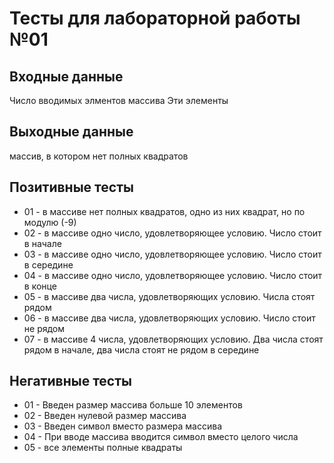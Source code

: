 # Тесты для лабораторной работы №01

## Входные данные 
Число вводимых элментов массива 
Эти элементы

## Выходные данные
массив, в котором нет полных квадратов

## Позитивные тесты 
- 01 - в массиве нет полных квадратов, одно из них квадрат, но по модулю (-9)
- 02 - в массиве одно число, удовлетворяющее условию. Число стоит в начале
- 03 - в массиве одно число, удовлетворяющее условию. Число стоит в середине
- 04 - в массиве одно число, удовлетворяющее условию. Число стоит в конце
- 05 - в массиве два числа, удовлетворяющих условию. Числа стоят рядом 
- 06 - в массиве два числа, удовлетворяющих условию. Число стоит не рядом
- 07 - в массиве 4 числа, удовлетворяющих условию. Два числа стоят рядом в начале, два числа стоят не рядом в середине

## Негативные тесты
- 01 - Введен размер массива больше 10 элементов
- 02 - Введен нулевой размер массива
- 03 - Введен символ вместо размера массива
- 04 - При вводе массива вводится символ вместо целого числа
- 05 - все элементы полные квадраты